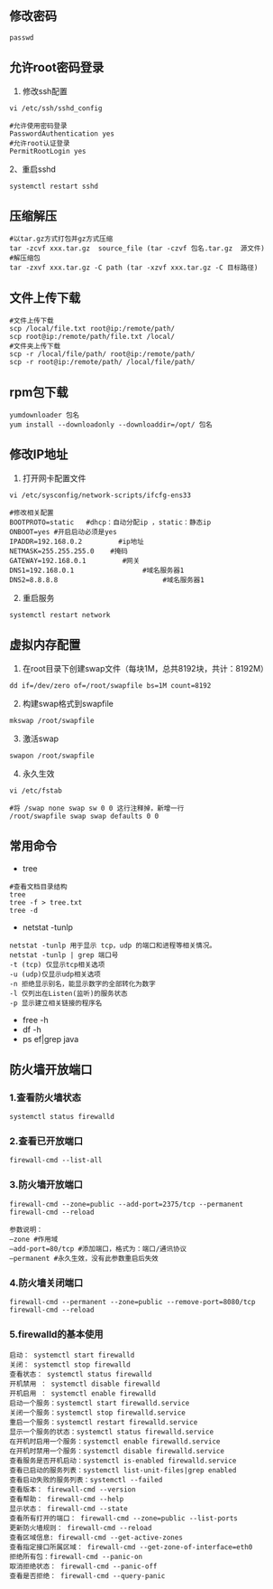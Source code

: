 ## 修改密码
~~~
passwd 
~~~

## 允许root密码登录
1. 修改ssh配置
~~~
vi /etc/ssh/sshd_config
~~~

    #允许使用密码登录
    PasswordAuthentication yes
    #允许root认证登录
    PermitRootLogin yes
2、重启sshd   
~~~
systemctl restart sshd
~~~
## 压缩解压
~~~
#以tar.gz方式打包并gz方式压缩
tar -zcvf xxx.tar.gz  source_file (tar -czvf 包名.tar.gz  源文件)        
#解压缩包
tar -zxvf xxx.tar.gz -C path (tar -xzvf xxx.tar.gz -C 目标路径)          
~~~
## 文件上传下载
~~~
#文件上传下载
scp /local/file.txt root@ip:/remote/path/
scp root@ip:/remote/path/file.txt /local/
#文件夹上传下载
scp -r /local/file/path/ root@ip:/remote/path/
scp -r root@ip:/remote/path/ /local/file/path/
~~~
## rpm包下载
~~~
yumdownloader 包名
yum install --downloadonly --downloaddir=/opt/ 包名
~~~
## 修改IP地址
1. 打开网卡配置文件
~~~
vi /etc/sysconfig/network-scripts/ifcfg-ens33
~~~
    #修改相关配置
    BOOTPROTO=static   #dhcp：自动分配ip ，static：静态ip
    ONBOOT=yes #开启启动必须是yes
    IPADDR=192.168.0.2         #ip地址
    NETMASK=255.255.255.0    #掩码
    GATEWAY=192.168.0.1         #网关
    DNS1=192.168.0.1                 #域名服务器1
    DNS2=8.8.8.8                          #域名服务器1
2. 重启服务
~~~
systemctl restart network
~~~
## 虚拟内存配置
1. 在root目录下创建swap文件（每块1M，总共8192块，共计：8192M）
~~~
dd if=/dev/zero of=/root/swapfile bs=1M count=8192
~~~
2. 构建swap格式到swapfile
~~~
mkswap /root/swapfile
~~~
3. 激活swap
~~~
swapon /root/swapfile
~~~
4. 永久生效
~~~
vi /etc/fstab
~~~
    #将 /swap none swap sw 0 0 这行注释掉，新增一行
    /root/swapfile swap swap defaults 0 0
## 常用命令
+ tree
~~~
#查看文档目录结构
tree	
tree -f > tree.txt
tree -d
~~~
+ netstat -tunlp
~~~
netstat -tunlp 用于显示 tcp，udp 的端口和进程等相关情况。
netstat -tunlp | grep 端口号
-t (tcp) 仅显示tcp相关选项
-u (udp)仅显示udp相关选项
-n 拒绝显示别名，能显示数字的全部转化为数字
-l 仅列出在Listen(监听)的服务状态
-p 显示建立相关链接的程序名
~~~
+ free -h
+ df -h
+ ps ef|grep java
## 防火墙开放端口
### 1.查看防火墙状态
~~~
systemctl status firewalld
~~~
### 2.查看已开放端口
~~~
firewall-cmd --list-all
~~~
### 3.防火墙开放端口
~~~
firewall-cmd --zone=public --add-port=2375/tcp --permanent
firewall-cmd --reload
~~~
    参数说明：
    –zone #作用域
    –add-port=80/tcp #添加端口，格式为：端口/通讯协议
    –permanent #永久生效，没有此参数重启后失效
### 4.防火墙关闭端口
~~~
firewall-cmd --permanent --zone=public --remove-port=8080/tcp
firewall-cmd --reload
~~~
### 5.firewalld的基本使用
~~~
启动： systemctl start firewalld
关闭： systemctl stop firewalld
查看状态： systemctl status firewalld
开机禁用 ： systemctl disable firewalld
开机启用 ： systemctl enable firewalld
启动一个服务：systemctl start firewalld.service
关闭一个服务：systemctl stop firewalld.service
重启一个服务：systemctl restart firewalld.service
显示一个服务的状态：systemctl status firewalld.service
在开机时启用一个服务：systemctl enable firewalld.service
在开机时禁用一个服务：systemctl disable firewalld.service
查看服务是否开机启动：systemctl is-enabled firewalld.service
查看已启动的服务列表：systemctl list-unit-files|grep enabled
查看启动失败的服务列表：systemctl --failed
查看版本： firewall-cmd --version
查看帮助： firewall-cmd --help
显示状态： firewall-cmd --state
查看所有打开的端口： firewall-cmd --zone=public --list-ports
更新防火墙规则： firewall-cmd --reload
查看区域信息: firewall-cmd --get-active-zones
查看指定接口所属区域： firewall-cmd --get-zone-of-interface=eth0
拒绝所有包：firewall-cmd --panic-on
取消拒绝状态： firewall-cmd --panic-off
查看是否拒绝： firewall-cmd --query-panic
~~~

